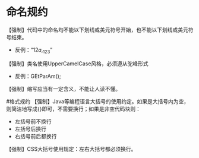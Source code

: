 # 命名规约

【强制】代码中的命名均不能以下划线或美元符号开始，也不能以下划线或美元符号结束。
 + 反例：“$12a , _123$”
 
【强制】类名使用UpperCamelCase风格，必须遵从驼峰形式
+ 反例：GEtParAm();

【强制】缩写应当有一定含义，不能让人读不懂。

#格式规约
【强制】Java等编程语言大括号的使用约定。如果是大括号内为空，则简洁地写成{}即可，不需要换行；如果是非空代码块则：
+ 左括号前不换行
+ 左括号后换行
+ 右括号前后都换行

【强制】CSS大括号使用规定：左右大括号都必须换行。
